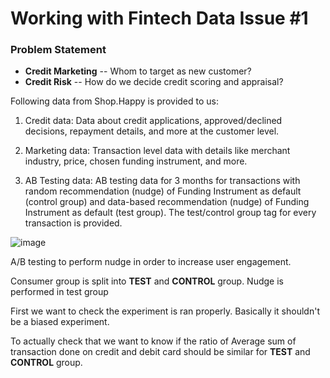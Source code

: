 # Working with Fintech Data Issue #1

### Problem Statement

- **Credit Marketing** -- Whom to target as new customer?
- **Credit Risk** -- How do we decide credit scoring and appraisal?

Following data from Shop.Happy is provided to us:
 
1. Credit data: Data about credit applications, approved/declined decisions, repayment details, and more at the customer level.

2. Marketing data: Transaction level data with details like merchant industry, price, chosen funding instrument, and more. 

3. AB Testing data: AB testing data for 3 months for transactions with random recommendation (nudge) of Funding Instrument as default (control group) and data-based recommendation (nudge) of Funding Instrument as default (test group). The test/control group tag for every transaction is provided.


![image](https://github.com/Vaibhav-sa30/Working-with-Fintech-Data-Issue-1/assets/86743451/c72bcc4d-6f11-47a8-b388-a78c38f48a82)

A/B testing to perform nudge in order to increase user engagement.

Consumer group is split into **TEST** and **CONTROL** group. 
Nudge is performed in test group

First we want to check the experiment is ran properly. Basically it shouldn't be a biased experiment.

To actually check that we want to know if the ratio of Average sum of transaction done on credit and debit card should be similar for **TEST** and **CONTROL** group.


